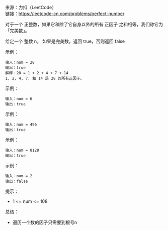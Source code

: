 
来源：力扣（LeetCode）  
链接：https://leetcode-cn.com/problems/perfect-number

对于一个 正整数，如果它和除了它自身以外的所有 正因子 之和相等，我们称它为 「完美数」。

给定一个 整数 n， 如果是完美数，返回 true，否则返回 false

示例：
```
输入：num = 28
输出：true
解释：28 = 1 + 2 + 4 + 7 + 14
1, 2, 4, 7, 和 14 是 28 的所有正因子。
```

示例：
```
输入：num = 6
输出：true
```

示例：
```
输入：num = 496
输出：true
```

示例：
```
输入：num = 8128
输出：true
```

示例：
```
输入：num = 2
输出：false
```

提示：

* 1 <= num <= 108


总结：
* 遍历一个数的因子只需要到根号n